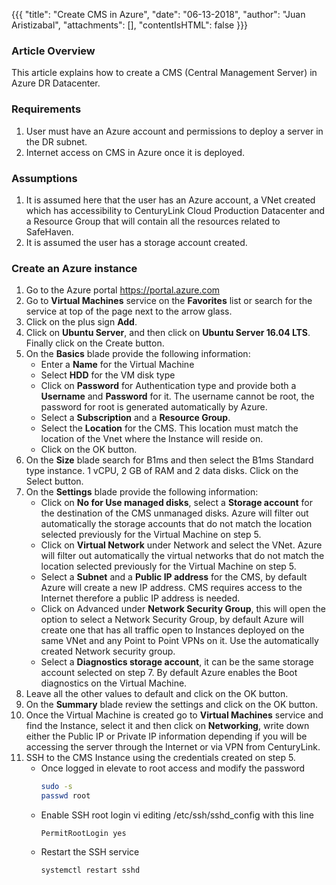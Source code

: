 {{{
  "title": "Create CMS in Azure",
  "date": "06-13-2018",
  "author": "Juan Aristizabal",
  "attachments": [],
  "contentIsHTML": false
}}}

### Article Overview
This article explains how to create a CMS (Central Management Server) in Azure DR Datacenter.

### Requirements
1. User must have an Azure account and permissions to deploy a server in the DR subnet.
2. Internet access on CMS in Azure once it is deployed.

### Assumptions
1. It is assumed here that the user has an Azure account, a VNet created which has accessibility to CenturyLink Cloud Production Datacenter and a Resource Group that will contain all the resources related to SafeHaven.
2. It is assumed the user has a storage account created.

### Create an Azure instance
1. Go to the Azure portal https://portal.azure.com 
2. Go to **Virtual Machines** service on the **Favorites** list or search for the service at top of the page next to the arrow glass.
3. Click on  the plus sign **Add**.
4. Click on **Ubuntu Server**, and then click on **Ubuntu Server 16.04 LTS**. Finally click on the Create button.
5. On the **Basics** blade provide the following information: 
    * Enter a  **Name** for the Virtual Machine 
    * Select **HDD** for the VM disk type 
    * Click on **Password** for Authentication type and provide both a **Username** and **Password** for it.  The username cannot be root, the password for root is generated automatically by Azure.
    * Select a **Subscription** and a **Resource Group**. 
    * Select the **Location** for the CMS. This location must match the location of the Vnet where the Instance will reside on.  
    * Click on the OK button.
6. On the **Size** blade search for B1ms and then select the B1ms Standard type instance. 1 vCPU, 2 GB of RAM and 2 data disks. Click on the Select button.
7. On the **Settings** blade provide the following information:
   * Click on **No for Use managed disks**, select a **Storage account** for the destination of the CMS unmanaged disks. Azure will filter out automatically the storage accounts that do not match the location selected previously for the Virtual Machine on step 5.
   * Click on **Virtual Network** under Network and select the VNet. Azure will filter out automatically the virtual networks that do not match the location selected previously for the Virtual Machine on step 5.
   * Select a **Subnet** and a **Public IP address** for the CMS, by default Azure will create a new IP address. CMS requires access to the Internet therefore a public IP address is needed.
   * Click on Advanced under **Network Security Group**, this will open the option to select a Network Security Group, by default Azure will create one that has all traffic open to Instances deployed on the same VNet and any Point to Point VPNs on it. Use the automatically created Network security group.
   * Select a **Diagnostics storage account**, it can be the same storage account selected on step 7. By default Azure enables the Boot diagnostics on the Virtual Machine.
8. Leave all the other values to default and click on the OK button.
9. On the **Summary** blade review the settings and click on the OK button.
10. Once the Virtual Machine is created go to **Virtual Machines** service and find the Instance, select it and then click on **Networking**, write down either the Public IP or Private IP information depending if you will be accessing the server through the Internet or via VPN from CenturyLink.
11. SSH to the CMS Instance using the credentials created on step 5.
    * Once logged in elevate to root access and modify the password
        ```bash
        sudo -s
        passwd root
        ```
    * Enable SSH root login vi editing /etc/ssh/sshd_config with this line
        ```
        PermitRootLogin yes
        ```
    * Restart the SSH service
        ```
        systemctl restart sshd
        ```

